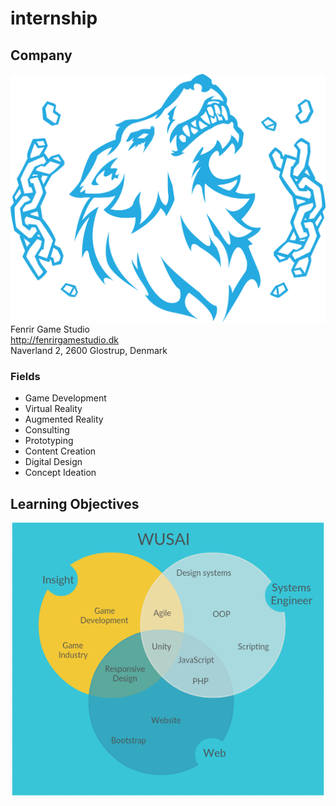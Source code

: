 # internship

## Company
![](Fenrir_Logo_blue.png)
Fenrir Game Studio  
http://fenrirgamestudio.dk  
Naverland 2, 2600 Glostrup, Denmark  

### Fields
* Game Development
* Virtual Reality
* Augmented Reality
* Consulting
* Prototyping
* Content Creation
* Digital Design
* Concept Ideation

## Learning Objectives
![](vennmodel.png)
